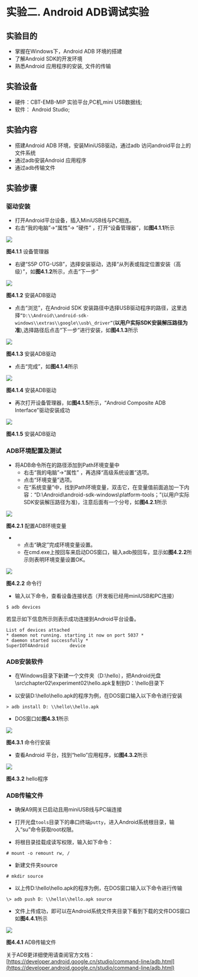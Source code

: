 # 实验二. Android ADB调试实验

## **实验目的**

-   掌握在Windows下，Android ADB 环境的搭建
-   了解Android SDK的开发环境
-   熟悉Android 应用程序的安装, 文件的传输

## **实验设备**

* 硬件：CBT-EMB-MIP 实验平台,PC机,mini USB数据线;
* 软件： Android Studio;

## **实验内容**

-   搭建Android ADB 环境，安装MiniUSB驱动，通过adb 访问android平台上的文件系统
-   通过adb安装Android 应用程序
-   通过adb传输文件

## **实验步骤**


### 驱动安装

-   打开Android平台设备，插入MiniUSB线与PC相连。
-   右击“我的电脑”-\>“属性”-\> “硬件” ，打开“设备管理器”，如**图4.1.1**所示

![](/chapter2/experiment02/device_manager.png)

**图4.1.1** 设备管理器

-   右键“S5P
    OTG-USB”，选择安装驱动，选择“从列表或指定位置安装（高级）”，如**图4.1.2**所示，点击“下一步”

![](/chapter2/experiment02/driver_wizard.png)

**图4.1.2** 安装ADB驱动

-   点击“浏览”，在Android SDK
    安装路径中选择USB驱动程序的路径，这里选择`“D:\\Android\\android-sdk-windows\\extras\\google\\usb\_driver”`(**以用户实际SDK安装解压路径为准**),选择路径后点击“下一步”进行安装，如**图4.1.3**所示

![](/chapter2/experiment02/chose_path.png)

**图4.1.3** 安装ADB驱动

-   点击“完成”，如**图4.1.4**所示

![](/chapter2/experiment02/setup_complete.png)

**图4.1.4** 安装ADB驱动

-   再次打开设备管理器，如**图4.1.5**所示，“Android Composite ADB
    Interface”驱动安装成功

![](/chapter2/experiment02/adb_interface.png)

**图4.1.5** 安装ADB驱动

### ADB环境配置及测试

-   将ADB命令所在的路径添加到Path环境变量中
    + 右击“我的电脑”-\>“属性” ，再选择“高级系统设置”选项。
    +  点击“环境变量”选项。 
    +  在“系统变量”中，找到Path环境变量，双击它，在变量值前面追加一下内容：“D:\\Android\\android-sdk-windows\\platform-tools；”(以用户实际SDK安装解压路径为准)，注意后面有一个分号，如**图4.2.1**所示
      
![](/chapter2/experiment02/adb_env.png)

**图4.2.1** 配置ADB环境变量

- 
    + 点击“确定”完成环境变量设置。
    + 在cmd.exe上按回车来启动DOS窗口，输入adb按回车，显示如**图4.2.2**所示则表明环境变量设置OK。

![](/chapter2/experiment02/adb_cmd.png)

**图4.2.2** 命令行

-   输入以下命令，查看设备连接状态（开发板已经用miniUSB和PC连接）
```
$ adb devices
```

若显示如下信息所示则表示成功连接到Android平台设备。

```
List of devices attached
* daemon not running. starting it now on port 5037 *
* daemon started successfully *
SuperIOT4Android        device

```

### ADB安装软件

-   在Windows目录下新建一个文件夹（D:\\hello），把Android光盘\\src\\chapter02\\experiment02\\hello.apk复制到D：\\hello目录下

-   以安装D:\\hello\\hello.apk的程序为例，在DOS窗口输入以下命令进行安装
```
> adb install D: \\hello\\hello.apk
```
-   DOS窗口如**图4.3.1**所示

![](/chapter2/experiment02/adb_install.png)

**图4.3.1** 命令行安装

-   查看Android 平台，找到“hello”应用程序，如**图4.3.2**所示

![](/chapter2/experiment02/adb_hello.png)

**图4.3.2** hello程序


### ADB传输文件

-   确保A9网关已启动且用miniUSB线与PC端连接

-   打开光盘`tools`目录下的串口终端`putty`，进入Android系统根目录，输入“su”命令获取root权限。

-   将根目录挂载成读写权限，输入如下命令：
```
# mount -o remount rw, /
```
-   新建文件夹source
```
# mkdir source
```

-   以上传D:\\hello\\hello.apk的程序为例，在DOS窗口输入以下命令进行传输
```
\> adb push D: \\hello\\hello.apk source
```
-   文件上传成功，即可以在Android系统文件夹目录下看到下载的文件DOS窗口如**图4.4.1**所示

![](/chapter2/experiment02/adb_push_file.png)

**图4.4.1** ADB传输文件


关于ADB更详细使用请查阅官方文档：[https://developer.android.google.cn/studio/command-line/adb.html](https://developer.android.google.cn/studio/command-line/adb.html)